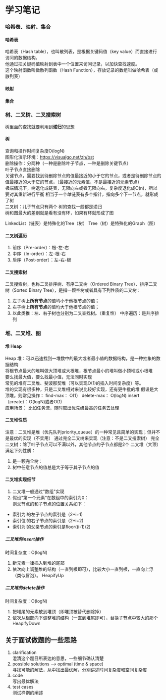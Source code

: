 # 学习笔记

### 哈希表、映射、集合
####  哈希表

哈希表（Hash table），也叫散列表，是根据关键码值（key value）而直接进行访问的数据结构。  
他通过把关键码值映射到表中一个位置来访问记录，以加快查找速度。  
这个映射函数叫做散列函数（Hash Function），存放记录的数组叫做哈希表（或散列表）  



#### 映射


#### 集合


### 树、二叉树、二叉搜索树
树里面的查找就要利用到**递归**的思想
#### 树
查询和操作时间复杂度O(logN)  
图形化演示环境：https://visualgo.net/zh/bst  
删除操作：分两种（一种是删除叶子节点，一种是删除关键节点）  
叶子节点直接删除  
关键节点，需要找到待删除节点的值最接近的小于它的节点，或者是待删除节点的值最接近的大于它的节点，（最接近的元素值，不是最接近的元素节点）  
极端情况下，树退化成链表，无限向左或者无限向右，复杂度退化成O(n)，所以要对其重新进行平衡
相当于一个单链表有多个指针，指向多个下一节点，就形成了树  
二叉树：儿子节点只有两个
树的查找一般都是递归  
树和图最大的差别就是看有没有环，如果有环就形成了图  

LinkedList（链表）是特殊化的Tree（树） 
Tree（树）是特殊化的Graph（图） 

#### 二叉树遍历
1. 前序（Pre-order）：根-左-右  
2. 中序（In-order）：左-根-右  
3. 后序（Post-order）：左-右-根  

#### 二叉搜索树
二叉搜索树，也称二叉排序树、有序二叉树（Ordered Binary Tree）、排序二叉树（Sorted Binary Tree），是指一颗空树或者具有下列性质的二叉树：  
1. 左子树上**所有节点**的值均小于他根节点的值；  
2. 右子树上**所有节点**的值均大于他根节点的值；  
3. 以此类推：左、右子树也分别为二叉查找树。（重复性） 
中序遍历：是升序排列

###  堆、二叉堆、图
#### 堆 Heap
Heap 堆：可以迅速找到一堆数中的最大或者最小值的数据结构，是一种抽象的数据结构  
将根节点最大的堆叫做大顶堆或大根堆，根节点最小的堆叫做小顶堆或小根堆  
要么找最大值，要么找最小值，无法同时实现  
常见的堆有二叉堆、斐波那契堆（可以实现O(1)的插入时间复杂度）等。  
堆的实现有很多种，只是二叉堆相对来说比较好实现，还有更牛批的堆
假设是大顶堆，则常见操作：
find-max： O(1）
delete-max： O(logN)
insert（create）：O(logN)或者O(1)  
应用场景： 比如任务流，随时取出优先级最高的任务去处理  

#### 二叉堆性质
注意：二叉堆是堆（优先队列priority_queue）的一种常见且简单的实现；但并不是最优的实现（不实用）
通过完全二叉树来实现（注意：不是二叉搜索树）
完全二叉树：除了叶子节点可以不满以外，其他节点的子节点都是2个
二叉堆（大顶）满足下列性质：
1. 是一颗完全树：
2. 树中任意节点的值总是大于等于其子节点的值

#### 二叉堆实现细节
1. 二叉堆一般通过"数组"实现  
2. 假设"第一个元素"在数组中的索引为0：  
则父节点的和子节点的位置关系如下：  
 * 索引为i的左子节点的索引是（2*i+1)  
 * 索引位i的右子节点的索引是（2*i+2)  
 * 索引为i的父亲节点的索引是floor((i-1)/2)  
 
##### 二叉堆的insert操作  
时间复杂度：O(logN)
1. 新元素一律插入到堆的尾部
2. 依次向上调整堆的结构（一直到根即可），比较大小一直到根，一直向上浮（类似冒泡）。 HeapifyUp  
##### 二叉堆的delete操作
时间复杂度：O(logN)
1. 把堆尾的元素放到堆顶（即堆顶被替代删除掉）  
2. 依次从根部向下调整堆的结构（一直到堆尾即可），替换子节点中较大的那个 HeapifyDown




## 关于面试做题的一些思路
1. clarification  
澄清这个题目所表达的意思，一些细节确认清楚  
2. possible solutions --> optimal (time & space)  
寻找可能的解法，从中找出最优解，分别讲述时间复杂度和空间复杂度  
3. code  
写出最优解法  
4. test cases  
测试样例的阐述  



